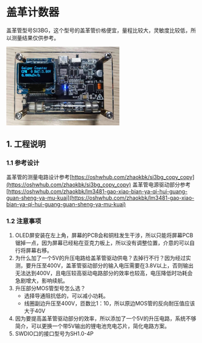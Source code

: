 # 盖革计数器

盖革管型号SI3BG，这个型号的盖革管价格便宜，量程比较大，灵敏度比较低，所以测量结果仅供参考。

<img title="" src="./image/geiger.png" alt="" width="300" data-align="center">

## 1. 工程说明



### 1.1 参考设计

盖革管的测量电路设计参考[https://oshwhub.com/zhaokbk/si3bg_copy_copy](https://oshwhub.com/zhaokbk/si3bg_copy_copy)
盖革管电源驱动部分参考[https://oshwhub.com/zhaokbk/lm3481-gao-xiao-bian-ya-qi-hui-guang-guan-sheng-ya-mu-kuai](https://oshwhub.com/zhaokbk/lm3481-gao-xiao-bian-ya-qi-hui-guang-guan-sheng-ya-mu-kuai)

### 1.2 注意事项

1. OLED屏安装在左上角，屏幕的PCB会和铜柱发生干涉，所以只能将屏幕PCB锯掉一点，因为屏幕已经粘在亚克力板上，所以没有调整位置，介意的可以自行将屏幕右移。
2. 为什么加了一个5V的升压电路给盖革管驱动供电？去掉行不行？因为经过实测，要升压至400V，盖革管驱动部分的输入电压需要在3.8V以上，否则输出无法达到400V，且电压较高驱动电路部分的效率也较高，电压降低时功耗会急剧增大，影响续航。
3. 升压部分MOS管型号怎么选？
   * 选择导通阻抗低的，可以减小功耗。
   * 线圈副边升压至400V，匝数比1：10，所以原边MOS管的反向耐压值应该大于40V
4. 因为要提高盖革管驱动部分的效率，所以添加了一个5V的升压电路，系统不够简介，可以更换一个带5V输出的锂电池充电芯片，简化电路方案。
5. SWDIO口的接口型号为SH1.0-4P
